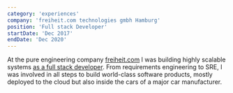 ```yaml
---
category: 'experiences'
company: 'freiheit.com technologies gmbh Hamburg'
position: 'Full stack Developer'
startDate: 'Dec 2017'
endDate: 'Dec 2020'
---
```


At the pure engineering company
[freiheit.com](https://freiheit.com/en/) I was building highly scalable systems [as a
full stack developer](/blog/lessons/ "Learnings as a full
stack developer"). From requirements engineering to SRE, I was involved in all
steps to build world-class software products, mostly deployed to the cloud but
also inside the cars of a major car manufacturer.
